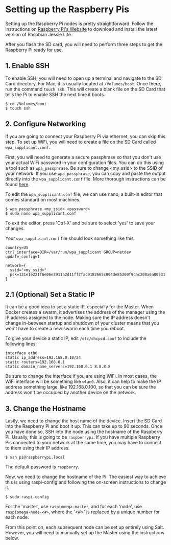 # Setting up the Raspberry Pis

Setting up the Raspberry Pi nodes is pretty straightforward. Follow the instructions on [Raspberry Pi's Website](https://www.raspberrypi.org/documentation/) to download and install the latest version of Raspbian Jessie Lite.

After you flash the SD card, you will need to perform three steps to get the Raspberry Pi ready for use.

## 1. Enable SSH

To enable SSH, you will need to open up a terminal and navigate to the SD Card directory. For Mac, it is usually located at `/Volumes/boot`. Once there, run the command `touch ssh`. This will create a blank file on the SD Card that tells the Pi to enable SSH the next time it boots.

```
$ cd /Volumes/boot
$ touch ssh
```

## 2. Configure Networking

If you are going to connect your Raspberry Pi via ethernet, you can skip this step. To set up WiFi, you will need to create a file on the SD Card called `wpa_supplicant.conf`.

First, you will need to generate a secure passphrase so that you don't use your actual WiFi password in your configuration files. You can do this using a tool such as `wpa_passphrase`. Be sure to change <my_ssid> to the SSID of your network. If you use `wpa_passphrase`, you can copy and paste the output directly into the `wpa_supplicant.conf` file. More thorough instructions can be found [here](https://www.raspberrypi.org/documentation/configuration/wireless/wireless-cli.md).

To edit the `wpa_supplicant.conf` file, we can use nano, a built-in editor that comes standard on most machines.

```
$ wpa_passphrase <my_ssid> <password>
$ sudo nano wpa_supplicant.conf
```

To exit the editor, press 'Ctrl-X' and be sure to select 'yes' to save your changes.

Your `wpa_supplicant.conf` file should look something like this:

```
country=US
ctrl_interface=DIR=/var/run/wpa_supplicant GROUP=netdev
update_config=1

network={
  ssid="<my_ssid>"
  psk=131e1e221f6e06e3911a2d11ff2fac9182665c004de85300f9cac208a6a80531
}
```

## 2.1 (Optional) Set a Static IP

It can be a good idea to set a static IP, especially for the Master. When Docker creates a swarm, it advertises the address of the manager using the IP address assigned to the node. Making sure the IP address doesn't change in-between startup and shutdown of your cluster means that you won't have to create a new swarm each time you reboot.

To give your device a static IP, edit `/etc/dhcpcd.conf` to include the following lines:

```
interface eth0
static ip_address=192.168.0.10/24
static routers=192.168.0.1
static domain_name_servers=192.168.0.1 8.8.8.8
```

Be sure to change the interface if you are using WiFi. In most cases, the WiFi interface will be something like `wlan0`. Also, it can help to make the IP address something large, like 192.168.0.100, so that you can be sure the address won't be occupied by another device on the network.

## 3. Change the Hostname

Lastly, we need to change the host name of the device. Insert the SD Card into the Raspberry Pi and boot it up. This can take up to 90 seconds. Once you have done so, SSH into the node using the hostname of the Raspberry Pi. Usually, this is going to be `raspberrypi`. If you have multiple Raspberry Pis connected to your network at the same time, you may have to connect to them using their IP address.

```
$ ssh pi@raspberrypi.local
```

The default password is `raspberry`.

Now, we need to change the hostname of the Pi. The easiest way to achieve this is using raspi-config and following the on-screen instructions to change it.

```
$ sudo raspi-config
```

For the 'master', use `raspiomega-master`, and for each 'node', use `raspiomega-node-<#>`, where the '<#>' is replaced by a unique number for each node.

From this point on, each subsequent node can be set up entirely using Salt. However, you will need to manually set up the Master using the instructions below.
